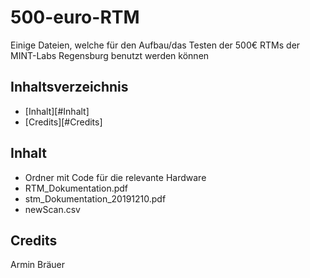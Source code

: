 # 500-euro-RTM
Einige Dateien, welche für den Aufbau/das Testen der 500€ RTMs der MINT-Labs Regensburg benutzt werden können

## Inhaltsverzeichnis
* [Inhalt][#Inhalt]
* [Credits][#Credits]

## Inhalt
* Ordner mit Code für die relevante Hardware
* RTM_Dokumentation.pdf
* stm_Dokumentation_20191210.pdf
* newScan.csv

## Credits
Armin Bräuer

